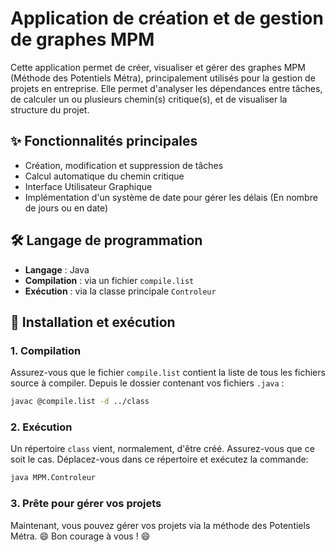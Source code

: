 # Application de création et de gestion de graphes MPM
Cette application permet de créer, visualiser et gérer des graphes MPM (Méthode des Potentiels Métra), principalement utilisés pour la gestion de projets en entreprise. 
Elle permet d'analyser les dépendances entre tâches, de calculer un ou plusieurs chemin(s) critique(s), et de visualiser la structure du projet.

## ✨ Fonctionnalités principales
- Création, modification et suppression de tâches
- Calcul automatique du chemin critique
- Interface Utilisateur Graphique
- Implémentation d'un système de date pour gérer les délais (En nombre de jours ou en date)

## 🛠️ Langage de programmation
- **Langage**     : Java
- **Compilation** : via un fichier `compile.list`
- **Exécution**   : via la classe principale `Controleur`

## 🚀 Installation et exécution

### 1. Compilation
Assurez-vous que le fichier `compile.list` contient la liste de tous les fichiers source à compiler.
Depuis le dossier contenant vos fichiers `.java` :
```bash
javac @compile.list -d ../class
```

### 2. Exécution
Un répertoire `class` vient, normalement, d'être créé. Assurez-vous que ce soit le cas.
Déplacez-vous dans ce répertoire et exécutez la commande:
```bash
java MPM.Controleur
```

### 3. Prête pour gérer vos projets
Maintenant, vous pouvez gérer vos projets via la méthode des Potentiels Métra.
😄 Bon courage à vous ! 😄
